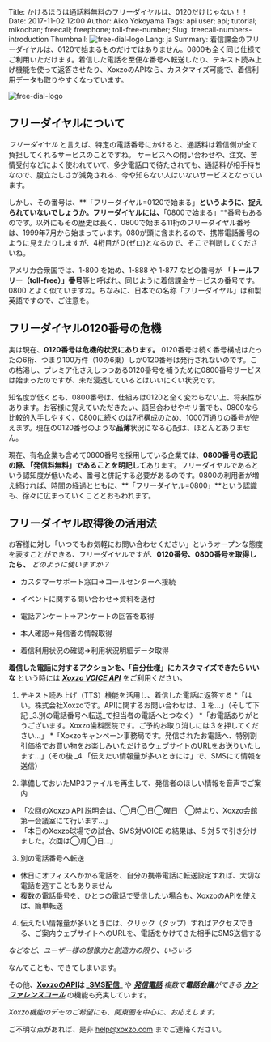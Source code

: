 Title: かけるほうは通話料無料のフリーダイヤルは、0120だけじゃない！！
Date: 2017-11-02 12:00
Author: Aiko Yokoyama
Tags: api user; api; tutorial; mikochan; freecall; freephone; toll-free-number;
Slug: freecall-numbers-introduction
Thumbnail: ![free-dial-logo](/images/free-dial.png)
Lang: ja
Summary: 着信課金のフリーダイヤルは、0120で始まるものだけではありません。0800も全く同じ仕様でご利用いただけます。着信した電話を至便な番号へ転送したり、テキスト読み上げ機能を使って返答させたり、XoxzoのAPIなら、カスタマイズ可能で、着信利用データも取りやすくなっています。


![free-dial-logo](/images/free-dial.png)


## フリーダイヤルについて

_フリーダイヤル_ と言えば、特定の電話番号にかけると、通話料は着信側が全て負担してくれるサービスのことですね。
サービスへの問い合わせや、注文、苦情受付などによく使われていて、多少電話口で待たされても、通話料が相手持ちなので、腹立たしさが減免される、今や知らない人はいないサービスとなっています。

しかし、その番号は、**「フリーダイヤル=0120で始まる」**というように、捉えられていないでしょうか。フリーダイヤルには、**「0800で始まる」**番号もあるのです。以外にもその歴史は長く、0800で始まる11桁のフリーダイヤル番号は、1999年7月から始まっています。080が頭に含まれるので、携帯電話番号のように見えたりしますが、4桁目が０(ゼロ)となるので、そこで判断してくださいね。

アメリカ合衆国では、1-800 を始め、1-888 や 1-877 などの番号が **「トールフリー（toll-free）」番号**等と呼ばれ、同じように着信課金サービスの番号です。0800 とよく似ていますね。ちなみに、日本での名称「フリーダイヤル」は和製英語ですので、ご注意を。

## フリーダイヤル0120番号の危機

実は現在、**0120番号は危機的状況にあります。** 0120番号は続く番号構成はたったの6桁、つまり100万件（10の6乗）しか0120番号は発行されないのです。この枯渇し、プレミア化さえしつつある0120番号を補うために0800番号サービスは始まったのですが、未だ浸透しているとはいいにくい状況です。

知名度が低くとも、0800番号は、仕組みは0120と全く変わらない上、将来性があります。お客様に覚えていただきたい、語呂合わせやキリ番でも、0800なら比較的入手しやすく、0800に続くのは7桁構成のため、1000万通りの番号が使えます。現在の0120番号のような**品薄**状況になる心配は、ほとんどありません。

現在、有名企業も含めて0800番号を採用している企業では、**0800番号の表記の際、「発信料無料」であることを明記して**あります。フリーダイヤルであるという認知度が低いため、番号と併記する必要があるのです。0800の利用者が増え続ければ、時間の経過とともに、**「フリーダイヤル=0800」**という認識も、徐々に広まっていくこととおもわれます。


## フリーダイヤル取得後の活用法

お客様に対し「いつでもお気軽にお問い合わせください」というオープンな態度を表すことができる、フリーダイヤルですが、**0120番号、0800番号を取得したら、** _どのように使いますか？_

- カスタマーサポート窓口⇒コールセンターへ接続

- イベントに関する問い合わせ⇒資料を送付

- 電話アンケート⇒アンケートの回答を取得

- 本人確認⇒発信者の情報取得

- 着信利用状況の確認⇒利用状況明細データ取得

**着信した電話に対するアクションを、「自分仕様」にカスタマイズできたらいいな** という時には _**[Xoxzo VOICE API](https://www.xoxzo.com/ja/about/voice-api/)**_ をご利用ください。

1. テキスト読み上げ（TTS）機能を活用し、着信した電話に返答する
 *「はい。株式会社Xoxzoです。APIに関するお問い合わせは、１を…」（そして下記 _3.別の電話番号へ転送_で担当者の電話へとつなぐ）
 *「お電話ありがとうございます。Xoxzo歯科医院です。ご予約お取り消しには３を押してください…」
 *「Xoxzoキャンペーン事務局です。発信されたお電話へ、特別割引価格でお買い物をお楽しみいただけるウェブサイトのURLをお送りいたします…」（その後 _4.「伝えたい情報量が多いときには」で、SMSにて情報を送信）
 
2. 準備しておいたMP3ファイルを再生して、発信者のほしい情報を音声でご案内
 * 「次回のXoxzo API 説明会は、◯月◯日◯曜日　◯時より、Xoxzo会館第一会議室にて行います…」
 * 「本日のXoxzo球場での試合、SMS対VOICE の結果は、５対５で引き分けました。次回は◯月◯日…」

3. 別の電話番号へ転送
 * 休日にオフィスへかかる電話を、自分の携帯電話に転送設定すれば、大切な電話を逃すこともありません
 * 複数の電話番号を、ひとつの電話で受信したい場合も、XoxzoのAPIを使えば、簡単転送

4. 伝えたい情報量が多いときには、クリック（タップ）すればアクセスできる、ご案内ウェブサイトへのURLを、電話をかけてきた相手にSMS送信する

 _などなど、ユーザー様の想像力と創造力の限り、いろいろ_

なんてことも、できてしまいます。

その他、**[XoxzoのAPI](https://www.xoxzo.com/ja/)**は _**[SMS配信](https://www.xoxzo.com/ja/about/sms-api/)**_ や _**[発信電話](https://www.xoxzo.com/ja/about/voice-api/)**_ _複数で**電話会議**ができる_ _**[カンファレンスコール](http://docs.xoxzo.com/ja/voice.html#simple-conference-api)**_ の機能も充実しています。

_Xoxzo機能のデモのご希望にも、関東圏を中心に、お応えします。_

ご不明な点があれば、是非 help@xoxzo.com までご連絡ください。






